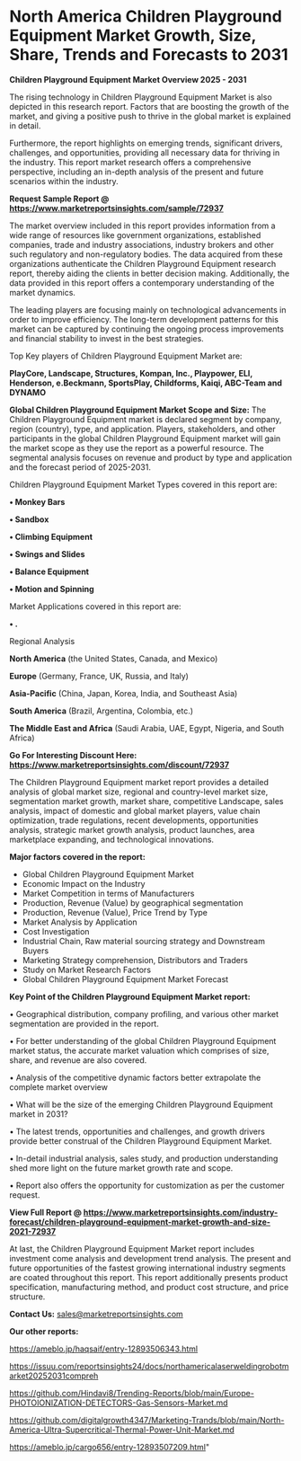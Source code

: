 # North America Children Playground Equipment Market Growth, Size, Share, Trends and Forecasts to 2031

<Strong> Children Playground Equipment Market Overview 2025 - 2031</strong>

The rising technology in Children Playground Equipment Market is also depicted in this research report. Factors that are boosting the growth of the market, and giving a positive push to thrive in the global market is explained in detail.

Furthermore, the report highlights on emerging trends, significant drivers, challenges, and opportunities, providing all necessary data for thriving in the industry. This report market research offers a comprehensive perspective, including an in-depth analysis of the present and future scenarios within the industry.

<strong>Request Sample Report @ <a href=https://www.marketreportsinsights.com/sample/72937>https://www.marketreportsinsights.com/sample/72937</a></strong>

The market overview included in this report provides information from a wide range of resources like government organizations, established companies, trade and industry associations, industry brokers and other such regulatory and non-regulatory bodies. The data acquired from these organizations authenticate the Children Playground Equipment research report, thereby aiding the clients in better decision making. Additionally, the data provided in this report offers a contemporary understanding of the market dynamics.

The leading players are focusing mainly on technological advancements in order to improve efficiency. The long-term development patterns for this market can be captured by continuing the ongoing process improvements and financial stability to invest in the best strategies.

Top Key players of Children Playground Equipment Market are:

<strong>PlayCore, Landscape, Structures, Kompan, Inc., Playpower, ELI, Henderson, e.Beckmann, SportsPlay, Childforms, Kaiqi, ABC-Team and DYNAMO</strong>

<strong><b>Global Children Playground Equipment Market Scope and Size:</b></strong>
The Children Playground Equipment market is declared segment by company, region (country), type, and application. Players, stakeholders, and other participants in the global Children Playground Equipment market will gain the market scope as they use the report as a powerful resource. The segmental analysis focuses on revenue and product by type and application and the forecast period of 2025-2031.

Children Playground Equipment Market Types covered in this report are:

<strong>• Monkey Bars

• Sandbox

• Climbing Equipment

• Swings and Slides

• Balance Equipment

• Motion and Spinning</strong>

Market Applications covered in this report are:

<strong>• .</strong> 

Regional Analysis

<strong>North America</strong> (the United States, Canada, and Mexico)

<strong>Europe</strong> (Germany, France, UK, Russia, and Italy)

<strong>Asia-Pacific</strong> (China, Japan, Korea, India, and Southeast Asia)

<strong>South America</strong> (Brazil, Argentina, Colombia, etc.)

<strong>The Middle East and Africa</strong> (Saudi Arabia, UAE, Egypt, Nigeria, and South Africa)

<strong>Go For Interesting Discount Here: <a href=https://www.marketreportsinsights.com/discount/72937>https://www.marketreportsinsights.com/discount/72937</a></strong>

The Children Playground Equipment market report provides a detailed analysis of global market size, regional and country-level market size, segmentation market growth, market share, competitive Landscape, sales analysis, impact of domestic and global market players, value chain optimization, trade regulations, recent developments, opportunities analysis, strategic market growth analysis, product launches, area marketplace expanding, and technological innovations.

<strong><b>Major factors covered in the report:</b></strong>
<ul>
  <li>Global Children Playground Equipment Market </li>
  <li>Economic Impact on the Industry</li>
  <li>Market Competition in terms of Manufacturers</li>
  <li>Production, Revenue (Value) by geographical segmentation</li>
  <li>Production, Revenue (Value), Price Trend by Type</li>
  <li>Market Analysis by Application</li>
  <li>Cost Investigation</li>
  <li>Industrial Chain, Raw material sourcing strategy and Downstream Buyers</li>
  <li>Marketing Strategy comprehension, Distributors and Traders</li>
  <li>Study on Market Research Factors</li>
  <li>Global Children Playground Equipment Market Forecast</li>
</ul>

<strong><b>Key Point of the Children Playground Equipment Market report:</b></strong>

• Geographical distribution, company profiling, and various other market segmentation are provided in the report.

• For better understanding of the global Children Playground Equipment market status, the accurate market valuation which comprises of size, share, and revenue are also covered.

• Analysis of the competitive dynamic factors better extrapolate the complete market overview

• What will be the size of the emerging Children Playground Equipment market in 2031?

• The latest trends, opportunities and challenges, and growth drivers provide better construal of the Children Playground Equipment Market.

• In-detail industrial analysis, sales study, and production understanding shed more light on the future market growth rate and scope.

• Report also offers the opportunity for customization as per the customer request.

<strong><b>View Full Report @ <a href=https://www.marketreportsinsights.com/industry-forecast/children-playground-equipment-market-growth-and-size-2021-72937>https://www.marketreportsinsights.com/industry-forecast/children-playground-equipment-market-growth-and-size-2021-72937</a></b></strong>


At last, the Children Playground Equipment Market report includes investment come analysis and development trend analysis. The present and future opportunities of the fastest growing international industry segments are coated throughout this report. This report additionally presents product specification, manufacturing method, and product cost structure, and price structure.

<strong>Contact Us:</strong>
sales@marketreportsinsights.com

<strong>Our other reports:</strong>

<a href=https://ameblo.jp/haqsaif/entry-12893506343.html>https://ameblo.jp/haqsaif/entry-12893506343.html</a>

<a href=https://issuu.com/reportsinsights24/docs/northamericalaserweldingrobotmarket20252031compreh>https://issuu.com/reportsinsights24/docs/northamericalaserweldingrobotmarket20252031compreh</a>

<a href=https://github.com/Hindavi8/Trending-Reports/blob/main/Europe-PHOTOIONIZATION-DETECTORS-Gas-Sensors-Market.md>https://github.com/Hindavi8/Trending-Reports/blob/main/Europe-PHOTOIONIZATION-DETECTORS-Gas-Sensors-Market.md</a>

<a href=https://github.com/digitalgrowth4347/Marketing-Trands/blob/main/North-America-Ultra-Supercritical-Thermal-Power-Unit-Market.md>https://github.com/digitalgrowth4347/Marketing-Trands/blob/main/North-America-Ultra-Supercritical-Thermal-Power-Unit-Market.md</a>

<a href=https://ameblo.jp/cargo656/entry-12893507209.html>https://ameblo.jp/cargo656/entry-12893507209.html</a>"
